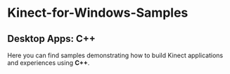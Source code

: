 Kinect-for-Windows-Samples 
==========================

## Desktop Apps: C++

Here you can find samples demonstrating how to build Kinect applications and experiences using **C++**.
